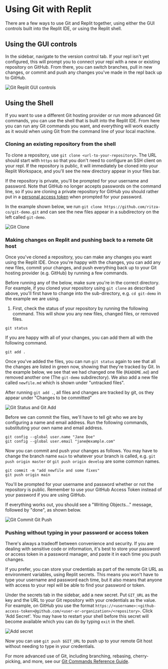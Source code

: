 # Using Git with Replit

There are a few ways to use Git and Replit together, using either the GUI controls built into the Replit IDE, or using the Replit shell.

## Using the GUI controls

In the sidebar, navigate to the version control tab. If your repl isn't yet configured, this will prompt you to connect your repl with a new or existing repository on GitHub. From there, you can switch branches, pull in new changes, or commit and push any changes you've made in the repl back up to GitHub.

![Git Replit GUI controls](/images/programming-ide/git-with-replit/git-replit-gui.png)

## Using the Shell

If you want to use a different Git hosting provider or run more advanced Git commands, you can use the shell that is built into the Replit IDE. From here you can run any Git commands you want, and everything will work exactly as it would when using Git from the command line of your local machine.

### Cloning an existing repository from the shell

To clone a repository, use `git clone <url-to-your-repository>`. The URL should start with `https` so that you don't need to configure an SSH client on your repl. If the repository is public, it will immediately be cloned into your Replit Workspace, and you'll see the new directory appear in your files bar. 

If the repository is private, you'll be prompted for your username and password. Note that GitHub no longer accepts passwords on the command line, so if you are cloning a private repository for GitHub you should rather put in a [personal access token](https://docs.github.com/en/authentication/keeping-your-account-and-data-secure/creating-a-personal-access-token) when prompted for your password.

In the example shown below, we run `git clone https://github.com/ritza-co/git-demo.git` and can see the new files appear in a subdirectory on the left called `git-demo`.

![Git Clone](/images/programming-ide/git-with-replit/git-clone.png)

### Making changes on Replit and pushing back to a remote Git host

Once you've cloned a repository, you can make any changes you want using the Replit IDE. Once you're happy with the changes, you can add any new files, commit your changes, and push everything back up to your Git hosting provider (e.g. GitHub) by running a few commands.

Before running any of the below, make sure you're in the correct directory. For example, if you cloned your repository using `git clone` as described above, you'll first have to change into the sub-directory, e.g. `cd git-demo` in the example we are using.

1. First, check the status of your repository by running the following command. This will show you any new files, changed files, or removed files.

```
git status
```

If you are happy with all of your changes, you can add them all with the following command.

```
git add .
```

Once you've added the files, you can run `git status` again to see that all the changes are listed in green now, showing that they're tracked by Git. In the example below, we see that we had changed one file (`READEME.md`) and removed another one (The `git-demo` subdirectory). We also add a new file called `newfile.md` which is shown under "untracked files".

After running `git add .`, all files and changes are tracked by git, os they appear under "Changes to be committed"

![Git Status and Git Add](/images/programming-ide/git-with-replit/git-status-git-add.png)

Before we can commit the files, we'll have to tell git who we are by configuring a name and email address. Run the following commands, substituting your own name and email address.

```
git config --global user.name "Jane Doe"
git config --global user.email "jane@example.com"
```

Now you can commit and push your changes as follows. You may have to change the branch name `main` to whatever your branch is called, e.g. `git push origin master` or `git push origin develop` are some common names.

```
git commit -m "add newfile and some fixes"
git push origin main
```

You'll be prompted for your username and password whether or not the repository is public. Remember to use your GitHub Access Token instead of your password if you are using GitHub.

If everything works out, you should see a "Writing Objects..." message, followed by "done", as shown below.

![Git Commit Git Push](/images/programming-ide/git-with-replit/git-config-commit-push.png)

### Pushing without typing in your password or access token

There's always a tradeoff between convenience and security. If you are dealing with sensitive code or information, it's best to store your password or access token in a password manager, and paste it in each time you push changes.

If you prefer, you can store your credentials as part of the remote Git URL as environment variables, using Replit secrets. This means you won't have to type your username and password each time, but it also means that anyone with access to your repl will be able to find your password or token.

Under the secrets tab in the sidebar, add a new secret. Put `GIT_URL` as the key and the URL to your Git repository with your credentials as the value. For example, on GitHub you use the format `https://<username>:<github-access-token>@github.com/<user-or-organization>/<repository>`. Click 'Add Secret'. You may have to restart your shell before this secret will become available which you can do by typing `exit` in the shell.

![Add secret](/images/programming-ide/git-with-replit/add-secret.png)

Now you can use `git push $GIT_URL` to push up to your remote Git host without needing to type in your credentials.

For more advanced use of Git, including branching, rebasing, cherry-picking, and more, see our [Git Commands Reference Guide](/programming-ide/git-commands-reference-guide).

